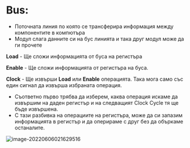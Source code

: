 # Bus:

- Поточната линия по която се трансферира информация между компонентите в компютъра
- Модул слага данните си на бус линията и така друг модул може да ги прочете



**Load** - Ще сложи информацията от буса на регистъра

**Enable** - Ще сложи информацията от регистъра на буса.

**Clock** - Ще извърши **Load** или **Enable** операцията. Така мога само със един сигнал да извърша избраната операция.

- Съответно първо трябва да изберем, каква операция искаме да извършим на даден регистър и на следващият Clock Cycle тя ще бъде извършена.
- С тази разбивка на операциите на регистъра, може да си запазим информацията в регистър и да оперираме с друг без да объркаме останалите.

<img src="C:\Users\Gosho\Desktop\GitHub\8-bit-Computer\Pictures\image-20220606021629516.png" alt="image-20220606021629516"  />